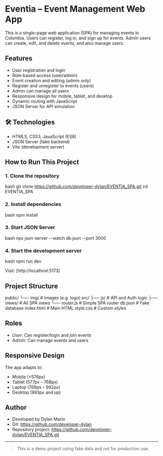 # Eventia – Event Management Web App

This is a single-page web application (SPA) for managing events in Colombia. Users can register, log in, and sign up for events. Admin users can create, edit, and delete events, and also manage users.

## Features

- User registration and login
- Role-based access (user/admin)
- Event creation and editing (admin only)
- Register and unregister to events (users)
- Admin can manage all users
- Responsive design for mobile, tablet, and desktop
- Dynamic routing with JavaScript
- JSON Server for API simulation

## 🛠 Technologies

- HTML5, CSS3, JavaScript (ES6)
- JSON Server (fake backend)
- Vite (development server)

## How to Run This Project

### 1. Clone the repository

bash
git clone https://github.com/developer-dylan/EVENTIA_SPA.git
cd EVENTIA_SPA


### 2. Install dependencies

bash
npm install


### 3. Start JSON Server

bash
npx json-server --watch db.json --port 3000


### 4. Start the development server

bash
npm run dev


Visit: [http://localhost:5173]

## Project Structure


public/
  └── img/               # Images (e.g. logo)
src/
  ├── js/                # API and Auth logic
  ├── views/             # All SPA views
  └── router.js          # Simple SPA router
db.json                  # Fake database
index.html               # Main HTML
style.css                # Custom styles


## Roles

- *User*: Can register/login and join events
- *Admin*: Can manage events and users

## Responsive Design

The app adapts to:

- Mobile (<576px)
- Tablet (577px – 768px)
- Laptop (769px – 992px)
- Desktop (993px and up)

## Author

- Developed by Dylan Marin
- Git: https://github.com/developer-dylan
- Repository project: https://github.com/developer-dylan/EVENTIA_SPA.git
---

> This is a demo project using fake data and not for production use.